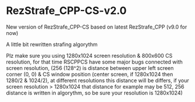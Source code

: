 # RezStrafe_CPP-CS-v2.0
New version of RezStrafe_CPP-CS based on latest RezStrafe_CPP (v9.0 for now)

A little bit rewritten strafing algorythm

Plz make sure you using 1280x1024 screen resolution & 800x600 CS resolution, for that time RSCPPCS have some major bugs connected with screen resolution, (256 (128^2) is distance between upper left screen corner (0, 0) & CS window position (center screen, if 1280x1024 then 1280/2 & 1024/2), at different resolutions this distance will be differs, if your screen resolution > 1280x1024 that distance for example may be 512, 256 distance is written in algorythm, so be sure your resolution is 1280x1024)
